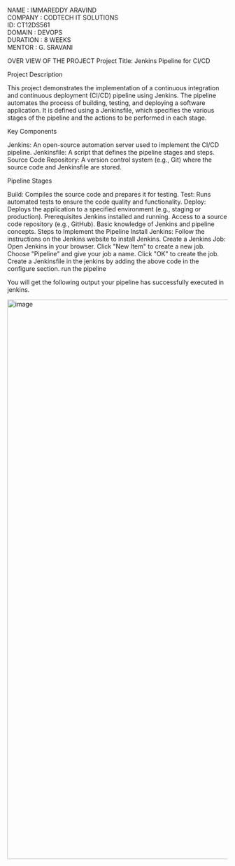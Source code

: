 NAME : IMMAREDDY ARAVIND    
COMPANY : CODTECH IT SOLUTIONS     
ID: CT12DS561   
DOMAIN : DEVOPS    
DURATION : 8 WEEKS    
MENTOR : G. SRAVANI


OVER VIEW OF THE PROJECT
Project Title:
Jenkins Pipeline for CI/CD

Project Description

This project demonstrates the implementation of a continuous integration and continuous deployment (CI/CD) pipeline using Jenkins. The pipeline automates the process of building, testing, and deploying a software application. It is defined using a Jenkinsfile, which specifies the various stages of the pipeline and the actions to be performed in each stage.

Key Components

Jenkins: An open-source automation server used to implement the CI/CD pipeline.
Jenkinsfile: A script that defines the pipeline stages and steps.
Source Code Repository: A version control system (e.g., Git) where the source code and Jenkinsfile are stored.

Pipeline Stages

Build: Compiles the source code and prepares it for testing.
Test: Runs automated tests to ensure the code quality and functionality.
Deploy: Deploys the application to a specified environment (e.g., staging or production).
Prerequisites
Jenkins installed and running.
Access to a source code repository (e.g., GitHub).
Basic knowledge of Jenkins and pipeline concepts.
Steps to Implement the Pipeline
Install Jenkins: Follow the instructions on the Jenkins website to install Jenkins.
Create a Jenkins Job:
Open Jenkins in your browser.
Click "New Item" to create a new job.
Choose "Pipeline" and give your job a name.
Click "OK" to create the job.
Create a Jenkinsfile in the jenkins by adding the above code in the configure section.
run the pipeline

You will get the following output your pipeline has successfully executed in jenkins.

<img width="1279" alt="image" src="https://github.com/immareddyaravind/Codtech-Internship/assets/161825419/908c996c-afd1-4cb7-acb0-4471c4fe5c93">

